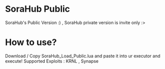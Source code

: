 # SoraHub Public
SoraHub's Public Version :) ,  SoraHub private version is invite only :>
# How to use?
Download / Copy SoraHub_Load_Public.lua and paste it into ur executor and execute! Supported Exploits : KRNL , Synapse

